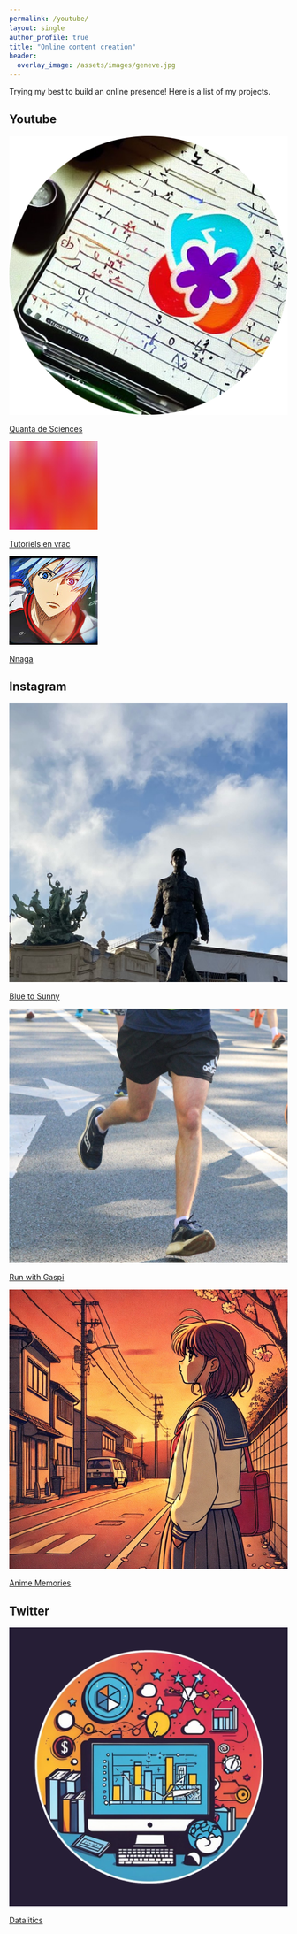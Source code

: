 ```yaml
---
permalink: /youtube/
layout: single
author_profile: true
title: "Online content creation"
header:
  overlay_image: /assets/images/geneve.jpg
---
```


Trying my best to build an online presence! Here is a list of my projects.

## Youtube

<div class="icon-grid">
  <a href="https://www.youtube.com/@sciences.quanta">
    <img src="/assets/icons/quanta.png" alt="Quanta de Sciences">
    <p>Quanta de Sciences</p>
  </a>
  <a href="https://www.youtube.com/channel/UCo-qkV187HhALYFvtq8fYxA">
    <img src="/assets/icons/tutorial.png" alt="Tutoriels en vrac">
    <p>Tutoriels en vrac</p>
  </a>
  <a href="https://www.youtube.com/@Gaspa93100">
    <img src="/assets/icons/nnaga.png" alt="Nnaga">
    <p>Nnaga</p>
  </a>
</div>

## Instagram

<div class="icon-grid">
  <a href="https://www.instagram.com/blueto_sunny/">
    <img src="/assets/icons/blue.png" alt="Blue to Sunny">
    <p>Blue to Sunny</p>
  </a>
  <a href="https://www.instagram.com/run_with_gaspi/">
    <img src="/assets/icons/run.png" alt="Run with Gaspi">
    <p>Run with Gaspi</p>
  </a>
  <a href="https://www.instagram.com/ani_mememories/">
    <img src="/assets/icons/anime.png" alt="Anime Memories">
    <p>Anime Memories</p>
  </a>
</div>

## Twitter

<div class="icon-grid">
  <a href="https://x.com/datalitics">
    <img src="/assets/icons/datalitics.png" alt="Datalitics">
    <p>Datalitics</p>
  </a>
</div>

